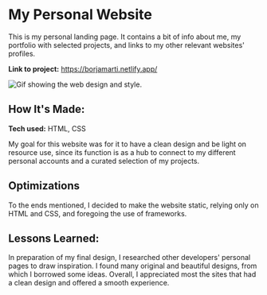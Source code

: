 # My Personal Website
This is my personal landing page. It contains a bit of info about me, my portfolio with selected projects, and links to my other relevant websites' profiles.

**Link to project:** https://borjamarti.netlify.app/

<img src="gifDeLaWeb" alt="Gif showing the web design and style.">

## How It's Made:

**Tech used:** HTML, CSS

My goal for this website was for it to have a clean design and be light on resource use, since its function is as a hub to connect to my different personal accounts and a curated selection of my projects.

## Optimizations

To the ends mentioned, I decided to make the website static, relying only on HTML and CSS, and foregoing the use of frameworks.

## Lessons Learned:

In preparation of my final design, I researched other developers' personal pages to draw inspiration. I found many original and beautiful designs, from which I borrowed some ideas. Overall, I appreciated most the sites that had a clean design and offered a smooth experience.